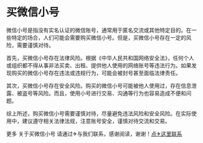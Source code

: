 # 买微信小号

微信小号是指没有实名认证的微信账号，通常用于匿名交流或其他特定目的。在一些特定的场合，人们可能会需要购买微信小号。但是，买微信小号存在一定的风险，需要谨慎对待。

首先，买微信小号存在法律风险。根据《中华人民共和国网络安全法》，任何个人或组织都不得从事非法买卖、出租、提供他人使用的网络账号等违法行为。如果发现购买的微信小号存在违法或违规行为，可能会被封号甚至面临法律责任。

其次，买微信小号存在安全风险。购买的微信小号可能被他人使用过，存在信息泄露、被盗号等风险。而且，使用小号进行交易、沟通等行为也容易造成不便和问题。

综上所述，购买微信小号需要谨慎对待，尽量避免违法风险和安全风险。在实际使用中，建议遵守相关法律法规，注意账号安全，谨慎对待交流和交易。

更多 关于买微信小号 请通过✈与我们联系，感谢阅读，谢谢！[点✈这里联系](https://sms.k02.cc)